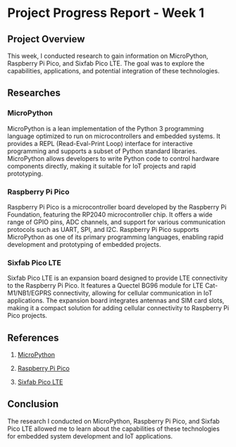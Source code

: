# Project Progress Report - Week 1

## Project Overview

This week, I conducted research to gain information on MicroPython, Raspberry Pi Pico, and Sixfab Pico LTE. The goal was to explore the capabilities, applications, and potential integration of these technologies.

## Researches

### MicroPython

MicroPython is a lean implementation of the Python 3 programming language optimized to run on microcontrollers and embedded systems. It provides a REPL (Read-Eval-Print Loop) interface for interactive programming and supports a subset of Python standard libraries. MicroPython allows developers to write Python code to control hardware components directly, making it suitable for IoT projects and rapid prototyping.

### Raspberry Pi Pico

Raspberry Pi Pico is a microcontroller board developed by the Raspberry Pi Foundation, featuring the RP2040 microcontroller chip. It offers a wide range of GPIO pins, ADC channels, and support for various communication protocols such as UART, SPI, and I2C. Raspberry Pi Pico supports MicroPython as one of its primary programming languages, enabling rapid development and prototyping of embedded projects.

### Sixfab Pico LTE

Sixfab Pico LTE is an expansion board designed to provide LTE connectivity to the Raspberry Pi Pico. It features a Quectel BG96 module for LTE Cat-M1/NB1/EGPRS connectivity, allowing for cellular communication in IoT applications. The expansion board integrates antennas and SIM card slots, making it a compact solution for adding cellular connectivity to Raspberry Pi Pico projects.

## References

1. [MicroPython](https://micropython.org)

2. [Raspberry Pi Pico](https://www.raspberrypi.com/documentation/microcontrollers/raspberry-pi-pico.html)

3. [Sixfab Pico LTE](https://docs.sixfab.com/docs/sixfab-pico-lte-introduction)

## Conclusion

The research I conducted on MicroPython, Raspberry Pi Pico, and Sixfab Pico LTE allowed me to learn about the capabilities of these technologies for embedded system development and IoT applications.
